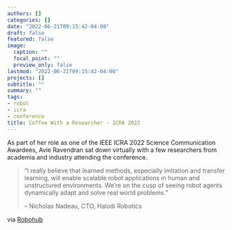 ```yaml
---
authors: []
categories: []
date: "2022-06-21T09:15:42-04:00"
draft: false
featured: false
image:
  caption: ""
  focal_point: ""
  preview_only: false
lastmod: "2022-06-21T09:15:42-04:00"
projects: []
subtitle: ""
summary: ""
tags:
- robot
- icra
- conference
title: Coffee With a Researcher - ICRA 2022
---
```


As part of her role as one of the IEEE ICRA 2022 Science Communication Awardees, Avie Ravendran sat down virtually with a few researchers from academia and industry attending the conference.

> “I really believe that learned methods, especially imitation and transfer learning, will enable scalable robot applications in human and unstructured environments. We’re on the cusp of seeing robot agents dynamically adapt and solve real world problems.”
>
> – Nicholas Nadeau, CTO, Halodi Robotics

via [Robohub](https://robohub.org/coffee-with-a-researcher-icra2022/)
